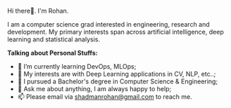 <!--
**ShadmanRohan/ShadmanRohan** is a ✨ _special_ ✨ repository because its `README.md` (this file) appears on your GitHub profile.
-->
Hi there👋. I'm Rohan. 

I am a computer science grad interested in engineering, research and development. My primary interests span across artificial intelligence, deep learning and statistical analysis. 

**Talking about Personal Stuffs:**

- 🌱 I’m currently learning DevOps, MLOps; 
- 🤔 My interests are with Deep Learning applications in CV, NLP, etc..;
- 💼 I pursued a Bachelor's degree in Computer Science & Engineering;
- 💬 Ask me about anything, I am always happy to help;
- 📫 Please email via shadmanrohan@gmail.com to reach me.
